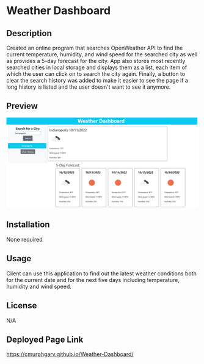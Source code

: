 # Weather Dashboard

## Description

Created an online program that searches OpenWeather API to find the current temperature, humidity, and wind speed for the searched city as well as provides a 5-day forecast for the city. App also stores most recently searched cities in local storage and displays them as a list, each item of which the user can click on to search the city again. Finally, a button to clear the search history was added to make it easier to see the page if a long history is listed and the user doesn't want to see it anymore. 

## Preview 

![Website Preview Image](./assets/images/siteScreenshot.png)

## Installation

None required

## Usage

Client can use this application to find out the latest weather conditions both for the current date and for the next five days including temperature, humidity and wind speed. 

## License

N/A

## Deployed Page Link
https://cmurphgarv.github.io/Weather-Dashboard/